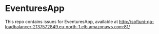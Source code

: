 # EventuresApp
This repo contains issues for EventuresApp, available at http://softuni-qa-loadbalancer-2137572849.eu-north-1.elb.amazonaws.com:81/
